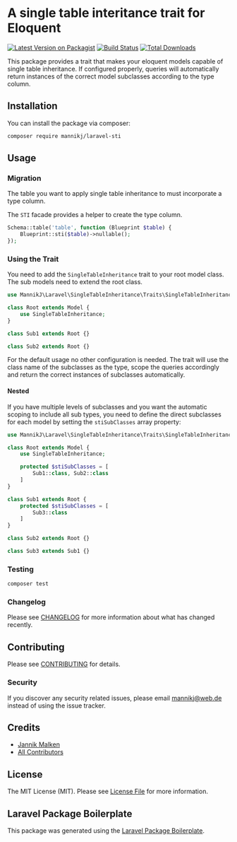# A single table interitance trait for Eloquent

[![Latest Version on Packagist](https://img.shields.io/packagist/v/mannikj/laravel-sti.svg?style=flat-square)](https://packagist.org/packages/mannikj/laravel-sti)
[![Build Status](https://img.shields.io/travis/mannikj/laravel-sti/master.svg?style=flat-square)](https://travis-ci.org/mannikj/laravel-sti)
[![Total Downloads](https://img.shields.io/packagist/dt/mannikj/laravel-sti.svg?style=flat-square)](https://packagist.org/packages/mannikj/laravel-sti)

This package provides a trait that makes your eloquent models capable of single table inheritance.
If configured properly, queries will automatically return instances of the correct model subclasses according to the type column.

## Installation

You can install the package via composer:

```bash
composer require mannikj/laravel-sti
```

## Usage

### Migration

The table you want to apply single table inheritance to must incorporate a type column.

The `STI` facade provides a helper to create the type column.

```php
Schema::table('table', function (Blueprint $table) {
    Blueprint::sti($table)->nullable();
});
```

### Using the Trait

You need to add the `SingleTableInheritance` trait to your root model class.
The sub models need to extend the root class.

```php
use MannikJ\Laravel\SingleTableInheritance\Traits\SingleTableInheritance;

class Root extends Model {
    use SingleTableInheritance;
}

class Sub1 extends Root {}

class Sub2 extends Root {}
```

For the default usage no other configuration is needed.
The trait will use the class name of the subclasses as the type, scope the queries accordingly and return the correct instances
of subclasses automatically.

#### Nested

If you have multiple levels of subclasses and you want the automatic scoping to include all sub types, you need to define the direct subclasses for each model by setting the `stiSubClasses` array property:

```php
use MannikJ\Laravel\SingleTableInheritance\Traits\SingleTableInheritance;

class Root extends Model {
    use SingleTableInheritance;

    protected $stiSubClasses = [
        Sub1::class, Sub2::class
    ]
}

class Sub1 extends Root {
    protected $stiSubClasses = [
        Sub3::class
    ]
}

class Sub2 extends Root {}

class Sub3 extends Sub1 {}
```

### Testing

```bash
composer test
```

### Changelog

Please see [CHANGELOG](CHANGELOG.md) for more information about what has changed recently.

## Contributing

Please see [CONTRIBUTING](CONTRIBUTING.md) for details.

### Security

If you discover any security related issues, please email mannikj@web.de instead of using the issue tracker.

## Credits

-   [Jannik Malken](https://github.com/mannikj)
-   [All Contributors](../../contributors)

## License

The MIT License (MIT). Please see [License File](LICENSE.md) for more information.

## Laravel Package Boilerplate

This package was generated using the [Laravel Package Boilerplate](https://laravelpackageboilerplate.com).

